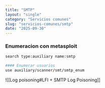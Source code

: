 ```yaml
---
title: "SMTP"
layout: "single"
category: "Servicios comunes"
slug: "servicios-comunes/smtp"
date: "2025-09-30"
---
```


### Enumeracion con metasploit
```bash
search type:auxiliary name:smtp

#### Enumerar usuarios
use auxiliary/scanner/smt/smtp_enum

```

![[Log poisoning#LFI + SMTP Log Poisoning]]
